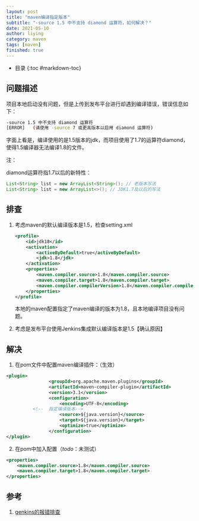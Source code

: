 ```yaml
---
layout: post
title: "maven编译指定版本"
subtitle: "-source 1.5 中不支持 diamond 运算符，如何解决？"
date: 2021-05-10
author: liying
category: maven
tags: [maven]
finished: true
---
```




* 目录
{:toc #markdown-toc}


## 问题描述

项目本地启动没有问题，但是上传到发布平台进行却遇到编译错误，错误信息如下：

```bash
-source 1.5 中不支持 diamond 运算符
[ERROR]   (请使用 -source 7 或更高版本以启用 diamond 运算符)
```

字面上看是，编译使用的是1.5版本的jdk，而项目使用了1.7的运算符diamond，使得1.5编译器无法编译1.8的文件。

注：

diamond运算符指1.7以后的新特性：

```java
List<String> list = new ArrayList<String>(); // 老版本写法
List<String> list = new ArrayList<>(); // JDK1.7及以后的写法
```



## 排查

1. 考虑maven的默认编译版本是1.5，检查setting.xml

   ```xml
   <profile>
       <id>jdk18</id>
       <activation>
           <activeByDefault>true</activeByDefault>
           <jdk>1.8</jdk>
       </activation>
       <properties>
           <maven.compiler.source>1.8</maven.compiler.source>         	 
           <maven.compiler.target>1.8</maven.compiler.target>
           <maven.compiler.compilerVersion>1.8</maven.compiler.compilerVersion>
       </properties>
   </profile>
   ```

   本地的maven配置指定了maven编译的版本为1.8，且本地编译项目没有问题。

2. 考虑是发布平台使用Jenkins集成默认编译版本是1.5【确认原因】

   

## 解决

1. 在pom文件中配置maven编译插件：（生效）

```xml
<plugin>
				<groupId>org.apache.maven.plugins</groupId>
				<artifactId>maven-compiler-plugin</artifactId>
				<version>3.1</version>
				<configuration>
					<encoding>UTF-8</encoding>
          <!--	指定编译版本-->
					<source>${java.version}</source>
					<target>${java.version}</target>
					<optimize>true</optimize>
				</configuration>
</plugin>
```

2. 在pom中加入配置（*todo*：未测试）

```xml
<properties>
	<maven.compiler.source>1.8</maven.compiler.source>
	<maven.compiler.target>1.8</maven.compiler.target>
</properties>
```



## 参考

1. [genkins的报错排查](https://www.cnblogs.com/zdqc/p/10287074.html)

